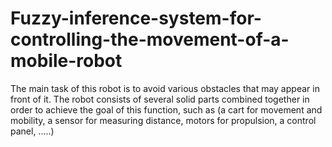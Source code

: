 # Fuzzy-inference-system-for-controlling-the-movement-of-a-mobile-robot
The main task of this robot is to avoid various obstacles that may appear in front of it. The robot consists of several solid parts combined together in order to achieve the goal of this function, such as (a cart for movement and mobility, a sensor for measuring distance, motors for propulsion, a control panel, .....)
